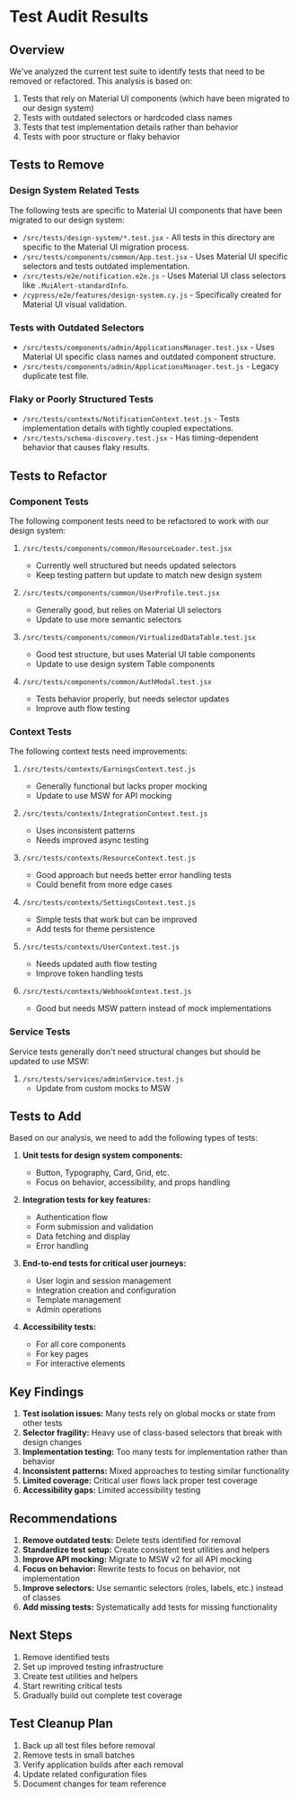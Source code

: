 # Test Audit Results

## Overview

We've analyzed the current test suite to identify tests that need to be removed or refactored. This analysis is based on:

1. Tests that rely on Material UI components (which have been migrated to our design system)
2. Tests with outdated selectors or hardcoded class names
3. Tests that test implementation details rather than behavior
4. Tests with poor structure or flaky behavior

## Tests to Remove

### Design System Related Tests

The following tests are specific to Material UI components that have been migrated to our design system:

- `/src/tests/design-system/*.test.jsx` - All tests in this directory are specific to the Material UI migration process.
- `/src/tests/components/common/App.test.jsx` - Uses Material UI specific selectors and tests outdated implementation.
- `/src/tests/e2e/notification.e2e.js` - Uses Material UI class selectors like `.MuiAlert-standardInfo`.
- `/cypress/e2e/features/design-system.cy.js` - Specifically created for Material UI visual validation.

### Tests with Outdated Selectors

- `/src/tests/components/admin/ApplicationsManager.test.jsx` - Uses Material UI specific class names and outdated component structure.
- `/src/tests/components/admin/ApplicationsManager.test.js` - Legacy duplicate test file.

### Flaky or Poorly Structured Tests

- `/src/tests/contexts/NotificationContext.test.js` - Tests implementation details with tightly coupled expectations.
- `/src/tests/schema-discovery.test.jsx` - Has timing-dependent behavior that causes flaky results.

## Tests to Refactor

### Component Tests

The following component tests need to be refactored to work with our design system:

1. `/src/tests/components/common/ResourceLoader.test.jsx`
   - Currently well structured but needs updated selectors
   - Keep testing pattern but update to match new design system

2. `/src/tests/components/common/UserProfile.test.jsx`
   - Generally good, but relies on Material UI selectors
   - Update to use more semantic selectors

3. `/src/tests/components/common/VirtualizedDataTable.test.jsx`
   - Good test structure, but uses Material UI table components
   - Update to use design system Table components

4. `/src/tests/components/common/AuthModal.test.jsx`
   - Tests behavior properly, but needs selector updates
   - Improve auth flow testing

### Context Tests

The following context tests need improvements:

1. `/src/tests/contexts/EarningsContext.test.js`
   - Generally functional but lacks proper mocking
   - Update to use MSW for API mocking

2. `/src/tests/contexts/IntegrationContext.test.js`
   - Uses inconsistent patterns
   - Needs improved async testing

3. `/src/tests/contexts/ResourceContext.test.js`
   - Good approach but needs better error handling tests
   - Could benefit from more edge cases

4. `/src/tests/contexts/SettingsContext.test.js`
   - Simple tests that work but can be improved
   - Add tests for theme persistence

5. `/src/tests/contexts/UserContext.test.js`
   - Needs updated auth flow testing
   - Improve token handling tests

6. `/src/tests/contexts/WebhookContext.test.js`
   - Good but needs MSW pattern instead of mock implementations

### Service Tests

Service tests generally don't need structural changes but should be updated to use MSW:

1. `/src/tests/services/adminService.test.js`
   - Update from custom mocks to MSW

## Tests to Add

Based on our analysis, we need to add the following types of tests:

1. **Unit tests for design system components:**
   - Button, Typography, Card, Grid, etc.
   - Focus on behavior, accessibility, and props handling

2. **Integration tests for key features:**
   - Authentication flow
   - Form submission and validation
   - Data fetching and display
   - Error handling

3. **End-to-end tests for critical user journeys:**
   - User login and session management
   - Integration creation and configuration
   - Template management
   - Admin operations

4. **Accessibility tests:**
   - For all core components
   - For key pages
   - For interactive elements

## Key Findings

1. **Test isolation issues:** Many tests rely on global mocks or state from other tests
2. **Selector fragility:** Heavy use of class-based selectors that break with design changes
3. **Implementation testing:** Too many tests for implementation rather than behavior
4. **Inconsistent patterns:** Mixed approaches to testing similar functionality
5. **Limited coverage:** Critical user flows lack proper test coverage
6. **Accessibility gaps:** Limited accessibility testing

## Recommendations

1. **Remove outdated tests:** Delete tests identified for removal
2. **Standardize test setup:** Create consistent test utilities and helpers
3. **Improve API mocking:** Migrate to MSW v2 for all API mocking
4. **Focus on behavior:** Rewrite tests to focus on behavior, not implementation
5. **Improve selectors:** Use semantic selectors (roles, labels, etc.) instead of classes
6. **Add missing tests:** Systematically add tests for missing functionality

## Next Steps

1. Remove identified tests
2. Set up improved testing infrastructure
3. Create test utilities and helpers
4. Start rewriting critical tests
5. Gradually build out complete test coverage

## Test Cleanup Plan

1. Back up all test files before removal
2. Remove tests in small batches
3. Verify application builds after each removal
4. Update related configuration files
5. Document changes for team reference